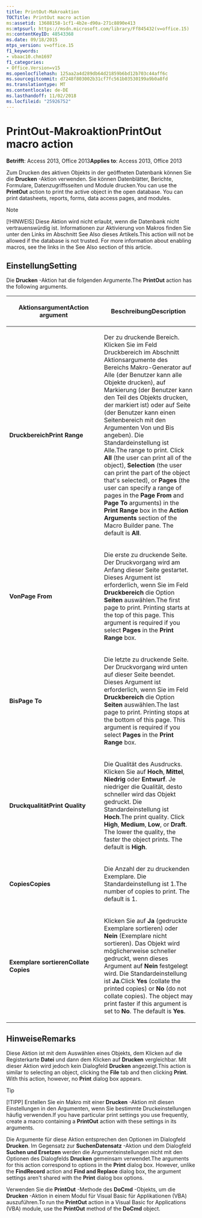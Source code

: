 ```yaml
---
title: PrintOut-Makroaktion
TOCTitle: PrintOut macro action
ms:assetid: 13688158-1cf1-4b2e-d90a-271c8890e413
ms:mtpsurl: https://msdn.microsoft.com/library/Ff845432(v=office.15)
ms:contentKeyID: 48543368
ms.date: 09/18/2015
mtps_version: v=office.15
f1_keywords:
- vbaac10.chm1697
f1_categories:
- Office.Version=v15
ms.openlocfilehash: 125aa2a4d289db64d21859b6bd12b703c44aff6c
ms.sourcegitcommit: d7248f803002b31cf7fc561b03530199a9b0a8fd
ms.translationtype: MT
ms.contentlocale: de-DE
ms.lasthandoff: 11/02/2018
ms.locfileid: "25926752"
---
```

# <a name="printout-macro-action"></a><span data-ttu-id="5ce23-102">PrintOut-Makroaktion</span><span class="sxs-lookup"><span data-stu-id="5ce23-102">PrintOut macro action</span></span>


<span data-ttu-id="5ce23-103">**Betrifft**: Access 2013, Office 2013</span><span class="sxs-lookup"><span data-stu-id="5ce23-103">**Applies to**: Access 2013, Office 2013</span></span>

<span data-ttu-id="5ce23-p101">Zum Drucken des aktiven Objekts in der geöffneten Datenbank können Sie die **Drucken** -Aktion verwenden. Sie können Datenblätter, Berichte, Formulare, Datenzugriffsseiten und Module drucken.</span><span class="sxs-lookup"><span data-stu-id="5ce23-p101">You can use the **PrintOut** action to print the active object in the open database. You can print datasheets, reports, forms, data access pages, and modules.</span></span>


> [!NOTE]
> <P><span data-ttu-id="5ce23-p102">[!HINWEIS] Diese Aktion wird nicht erlaubt, wenn die Datenbank nicht vertrauenswürdig ist. Informationen zur Aktivierung von Makros finden Sie unter den Links im Abschnitt See Also dieses Artikels.</span><span class="sxs-lookup"><span data-stu-id="5ce23-p102">This action will not be allowed if the database is not trusted. For more information about enabling macros, see the links in the See Also section of this article.</span></span></P>



## <a name="setting"></a><span data-ttu-id="5ce23-108">Einstellung</span><span class="sxs-lookup"><span data-stu-id="5ce23-108">Setting</span></span>

<span data-ttu-id="5ce23-109">Die **Drucken** -Aktion hat die folgenden Argumente.</span><span class="sxs-lookup"><span data-stu-id="5ce23-109">The **PrintOut** action has the following arguments.</span></span>

<table>
<colgroup>
<col style="width: 50%" />
<col style="width: 50%" />
</colgroup>
<thead>
<tr class="header">
<th><p><span data-ttu-id="5ce23-110">Aktionsargument</span><span class="sxs-lookup"><span data-stu-id="5ce23-110">Action argument</span></span></p></th>
<th><p><span data-ttu-id="5ce23-111">Beschreibung</span><span class="sxs-lookup"><span data-stu-id="5ce23-111">Description</span></span></p></th>
</tr>
</thead>
<tbody>
<tr class="odd">
<td><p><span data-ttu-id="5ce23-112"><strong>Druckbereich</strong></span><span class="sxs-lookup"><span data-stu-id="5ce23-112"><strong>Print Range</strong></span></span></p></td>
<td><p><span data-ttu-id="5ce23-p103">Der zu druckende Bereich. Klicken Sie im Feld Druckbereich im Abschnitt Aktionsargumente des Bereichs Makro-Generator auf Alle (der Benutzer kann alle Objekte drucken), auf Markierung (der Benutzer kann den Teil des Objekts drucken, der markiert ist) oder auf Seite (der Benutzer kann einen Seitenbereich mit den Argumenten Von und Bis angeben). Die Standardeinstellung ist Alle.</span><span class="sxs-lookup"><span data-stu-id="5ce23-p103">The range to print. Click <strong>All</strong> (the user can print all of the object), <strong>Selection</strong> (the user can print the part of the object that's selected), or <strong>Pages</strong> (the user can specify a range of pages in the <strong>Page From</strong> and <strong>Page To</strong> arguments) in the <strong>Print Range</strong> box in the <strong>Action Arguments</strong> section of the Macro Builder pane. The default is <strong>All</strong>.</span></span></p></td>
</tr>
<tr class="even">
<td><p><span data-ttu-id="5ce23-116"><strong>Von</strong></span><span class="sxs-lookup"><span data-stu-id="5ce23-116"><strong>Page From</strong></span></span></p></td>
<td><p><span data-ttu-id="5ce23-p104">Die erste zu druckende Seite. Der Druckvorgang wird am Anfang dieser Seite gestartet. Dieses Argument ist erforderlich, wenn Sie im Feld <strong>Druckbereich</strong> die Option <strong>Seiten</strong> auswählen.</span><span class="sxs-lookup"><span data-stu-id="5ce23-p104">The first page to print. Printing starts at the top of this page. This argument is required if you select <strong>Pages</strong> in the <strong>Print Range</strong> box.</span></span></p></td>
</tr>
<tr class="odd">
<td><p><span data-ttu-id="5ce23-120"><strong>Bis</strong></span><span class="sxs-lookup"><span data-stu-id="5ce23-120"><strong>Page To</strong></span></span></p></td>
<td><p><span data-ttu-id="5ce23-p105">Die letzte zu druckende Seite. Der Druckvorgang wird unten auf dieser Seite beendet. Dieses Argument ist erforderlich, wenn Sie im Feld <strong>Druckbereich</strong> die Option <strong>Seiten</strong> auswählen.</span><span class="sxs-lookup"><span data-stu-id="5ce23-p105">The last page to print. Printing stops at the bottom of this page. This argument is required if you select <strong>Pages</strong> in the <strong>Print Range</strong> box.</span></span></p></td>
</tr>
<tr class="even">
<td><p><span data-ttu-id="5ce23-124"><strong>Druckqualität</strong></span><span class="sxs-lookup"><span data-stu-id="5ce23-124"><strong>Print Quality</strong></span></span></p></td>
<td><p><span data-ttu-id="5ce23-p106">Die Qualität des Ausdrucks. Klicken Sie auf <strong>Hoch</strong>, <strong>Mittel</strong>, <strong>Niedrig</strong> oder <strong>Entwurf</strong>. Je niedriger die Qualität, desto schneller wird das Objekt gedruckt. Die Standardeinstellung ist <strong>Hoch</strong>.</span><span class="sxs-lookup"><span data-stu-id="5ce23-p106">The print quality. Click <strong>High</strong>, <strong>Medium</strong>, <strong>Low</strong>, or <strong>Draft</strong>. The lower the quality, the faster the object prints. The default is <strong>High</strong>.</span></span></p></td>
</tr>
<tr class="odd">
<td><p><span data-ttu-id="5ce23-129"><strong>Copies</strong></span><span class="sxs-lookup"><span data-stu-id="5ce23-129"><strong>Copies</strong></span></span></p></td>
<td><p><span data-ttu-id="5ce23-p107">Die Anzahl der zu druckenden Exemplare. Die Standardeinstellung ist 1.</span><span class="sxs-lookup"><span data-stu-id="5ce23-p107">The number of copies to print. The default is 1.</span></span></p></td>
</tr>
<tr class="even">
<td><p><span data-ttu-id="5ce23-132"><strong>Exemplare sortieren</strong></span><span class="sxs-lookup"><span data-stu-id="5ce23-132"><strong>Collate Copies</strong></span></span></p></td>
<td><p><span data-ttu-id="5ce23-p108">Klicken Sie auf <strong>Ja</strong> (gedruckte Exemplare sortieren) oder <strong>Nein</strong> (Exemplare nicht sortieren). Das Objekt wird möglicherweise schneller gedruckt, wenn dieses Argument auf <strong>Nein</strong> festgelegt wird. Die Standardeinstellung ist <strong>Ja</strong>.</span><span class="sxs-lookup"><span data-stu-id="5ce23-p108">Click <strong>Yes</strong> (collate the printed copies) or <strong>No</strong> (do not collate copies). The object may print faster if this argument is set to <strong>No</strong>. The default is <strong>Yes</strong>.</span></span></p></td>
</tr>
</tbody>
</table>


## <a name="remarks"></a><span data-ttu-id="5ce23-136">Hinweise</span><span class="sxs-lookup"><span data-stu-id="5ce23-136">Remarks</span></span>

<span data-ttu-id="5ce23-p109">Diese Aktion ist mit dem Auswählen eines Objekts, dem Klicken auf die Registerkarte **Datei** und dann dem Klicken auf **Drucken** vergleichbar. Mit dieser Aktion wird jedoch kein Dialogfeld **Drucken** angezeigt.</span><span class="sxs-lookup"><span data-stu-id="5ce23-p109">This action is similar to selecting an object, clicking the **File** tab and then clicking **Print**. With this action, however, no **Print** dialog box appears.</span></span>


> [!TIP]
> <P><span data-ttu-id="5ce23-139">[!TIPP] Erstellen Sie ein Makro mit einer <STRONG>Drucken</STRONG> -Aktion mit diesen Einstellungen in den Argumenten, wenn Sie bestimmte Druckeinstellungen häufig verwenden.</span><span class="sxs-lookup"><span data-stu-id="5ce23-139">If you have particular print settings you use frequently, create a macro containing a <STRONG>PrintOut</STRONG> action with these settings in its arguments.</span></span></P>



<span data-ttu-id="5ce23-p110">Die Argumente für diese Aktion entsprechen den Optionen im Dialogfeld **Drucken**. Im Gegensatz zur **SuchenDatensatz** -Aktion und dem Dialogfeld **Suchen und Ersetzen** werden die Argumenteinstellungen nicht mit den Optionen des Dialogfelds **Drucken** gemeinsam verwendet.</span><span class="sxs-lookup"><span data-stu-id="5ce23-p110">The arguments for this action correspond to options in the **Print** dialog box. However, unlike the **FindRecord** action and **Find and Replace** dialog box, the argument settings aren't shared with the **Print** dialog box options.</span></span>

<span data-ttu-id="5ce23-142">Verwenden Sie die **PrintOut** -Methode des **DoCmd** -Objekts, um die **Drucken** -Aktion in einem Modul für Visual Basic für Applikationen (VBA) auszuführen.</span><span class="sxs-lookup"><span data-stu-id="5ce23-142">To run the **PrintOut** action in a Visual Basic for Applications (VBA) module, use the **PrintOut** method of the **DoCmd** object.</span></span>

